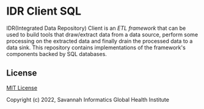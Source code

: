 # IDR Client SQL

IDR(Integrated Data Repository) Client is an *ETL framework* that can be used
to build tools that draw/extract data from a data source, perform some
processing on the extracted data and finally drain the processed data to a data
sink. This repository contains implementations of the framework's components
backed by SQL databases.


## License

[MIT License](https://github.com/savannahghi/idr-client/blob/develop/LICENSE)

Copyright (c) 2022, Savannah Informatics Global Health Institute
